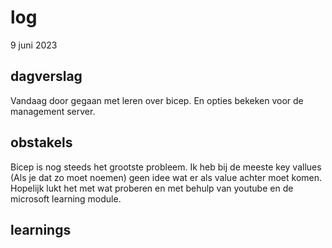 # log  
9 juni 2023

## dagverslag  
Vandaag door gegaan met leren over bicep. En opties bekeken voor de management server. 

## obstakels  
Bicep is nog steeds het grootste probleem. Ik heb bij de meeste key vallues (Als je dat zo moet noemen) geen idee wat er als value achter moet komen. Hopelijk lukt het met wat proberen en met behulp van youtube en de microsoft learning module.

## learnings
  
